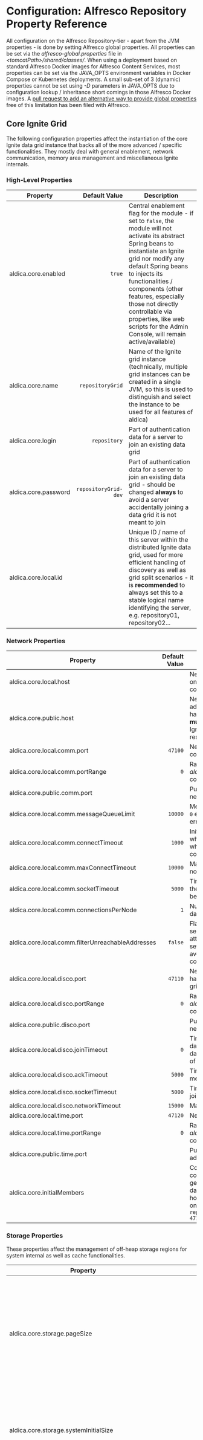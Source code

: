 # Configuration: Alfresco Repository Property Reference

All configuration on the Alfresco Repository-tier - apart from the JVM properties - is done by setting Alfresco global properties. All properties can be set via the _alfresco-global.properties_ file in _&lt;tomcatPath&gt;/shared/classes/_. When using a deployment based on standard Alfresco Docker images for Alfresco Content Services, most properties can be set via the JAVA\_OPTS environment variables in Docker Compose or Kubernetes deployments. A small sub-set of 3 (dynamic) properties cannot be set using _-D_ parameters in JAVA\_OPTS due to configuration lookup / inheritance short comings in those Alfresco Docker images. A [pull request to add an alternative way to provide global properties](https://github.com/Alfresco/acs-community-packaging/pull/201) free of this limitation has been filed with Alfresco.

## Core Ignite Grid

The following configuration properties affect the instantiation of the core Ignite data grid instance that backs all of the more advanced / specific functionalities. They mostly deal with general enablement, network communication, memory area management and miscellaneous Ignite internals.

### High-Level Properties

| Property | Default Value | Description |
| --- | ---: | --- |
| aldica.core.enabled | `true` | Central enablement flag for the module - if set to `false`, the module will not activate its abstract Spring beans to instantiate an Ignite grid nor modify any default Spring beans to injects its functionalities / components (other features, especially those not directly controllable via properties, like web scripts for the Admin Console, will remain active/available) |
| aldica.core.name | `repositoryGrid` | Name of the Ignite grid instance (technically, multiple grid instances can be created in a single JVM, so this is used to distinguish and select the instance to be used for all features of aldica) |
| aldica.core.login | `repository` | Part of authentication data for a server to join an existing data grid |
| aldica.core.password | `repositoryGrid-dev` | Part of authentication data for a server to join an existing data grid - should be changed **always** to avoid a server accidentally joining a data grid it is not meant to join  |
| aldica.core.local.id |  | Unique ID / name of this server within the distributed Ignite data grid, used for more efficient handling of discovery as well as grid split scenarios - it is **recommended** to always set this to a stable logical name identifying the server, e.g. repository01, repository02... |

### Network Properties

| Property | Default Value | Description |
| --- | ---: | --- |
| aldica.core.local.host |  | Network address (host / IP) that this server should use for determining on which interface to binds its network ports for listing for communication requests within the data grid |
| aldica.core.public.host |  | Network address (host / IP) to consider as the publicly accessible address of this server for use in pro-active network address translation handling (see [Address Translation](./Concept-GridMemberDiscovery.md#Address+Translation)) - if set to a host name, the name **must** be resolvable to a publicly accessible IP address for this server as Ignite primarily exchanges / uses address information based on resolved IP addresses |
| aldica.core.local.comm.port | `47100` | Network port on which to bind for the general TCP-based communication within the data grid |
| aldica.core.local.comm.portRange | `0` | Range / number of alternative ports (relative to _aldica.core.local.comm.port_) on which to attempt to bind if the configured port is not available |
| aldica.core.public.comm.port |  | Publicly accessible port for general grid communication used in network address translation handling, e.g. in a NAT-ed environment |
| aldica.core.local.comm.messageQueueLimit | `10000` | Message queue limit for incoming and outgoing messages - a value of `0` enabled unlimited messages, which might cause Out-of-Memory errors at runtime |
| aldica.core.local.comm.connectTimeout | `1000` | Initial timeout (in ms) for establishing connections with remote nodes, which will be increased up to the maximum allowed connection timeout when handshake procedures need to be repeated due to current connection timeout being breached - `0` for an infinite timeout |
| aldica.core.local.comm.maxConnectTimeout | `10000` | Maximum timeout (in ms) for establishing connections with remote nodes - `0` for an infinite timeout |
| aldica.core.local.comm.socketTimeout | `5000`| Timeout (in ms) for writing messages to network sockets - if breached, the connection to the other server will be closed and a reconnect will be attempted |
| aldica.core.local.comm.connectionsPerNode | `1` | Number of network connections to maintain with each server in the data grid |
| aldica.core.local.comm.filterUnreachableAddresses | `false` | Flag specifying if lists of possible network addresses for a specific server should be filtered based on accessibility checks before attempting a connection - this property is **highly recommended** to be set to `true` in deployment scenarios with network address translation to avoid delays in member discovery / network communication due to connection timeouts and repeated connection attempts |
| aldica.core.local.disco.port | `47110` | Network port on which to bind for the TCP-based member discovery handling, primarily for other servers to connect to in order join the data grid of which this server is a member |
| aldica.core.local.disco.portRange | `0` | Range / number of alternative ports (relative to _aldica.core.local.disco.port_) on which to attempt to bind if the configured port is not available |
| aldica.core.public.disco.port |  | Publicly accessible port for member discovery handling used in network address translation handling, e.g. in a NAT-ed environment |
| aldica.core.local.disco.joinTimeout | `0` | Timeout (in ms) for handling operations related to joining an existing data grid, e.g. registering the local network addresses with the central database or connecting to any of the configured/registered addresses of existing grid members - `0` for an infinite timeout |
| aldica.core.local.disco.ackTimeout | `5000` | Timeout (in ms) for receiving acknowledgements for sent join-related messages before messages are resent |
| aldica.core.local.disco.socketTimeout | `5000` | Timeout (in ms) for establishing connections / writing to sockets in join-related operations |
| aldica.core.local.disco.networkTimeout | `15000` | Maximum timeout (in ms) for join-related network operations |
| aldica.core.local.time.port | `47120` | Network port on which to bind for the UDP-based time server handling |
| aldica.core.local.time.portRange | `0` | Range / number of alternative ports (relative to _aldica.core.local.time.port_) on which to attempt to bind if the configured port is not available |
| aldica.core.public.time.port |  | Publicly accessible port for time server handling used in network address translation handling, e.g. in a NAT-ed environment |
| aldica.core.initialMembers |  | Comma-separated list of accessible network addresses to attempt to contact as initial data grid members during [member discovery](./Concept-GridMemberDiscovery.md). This is generally **not necessary** as aldica will handle discovery using database-stored address registrations. Configured addresses may use host names / IP addresses with or without ports / port ranges (based on the _aldica.core.local.disco.port_ and related settings), e.g. `repo1.acme.com,192.168.0.2,repo2.acme.com:47110,192.168.0.4:47110-47119` |

### Storage Properties

These properties affect the management of off-heap storage regions for system internal as well as cache functionalities. 

| Property | Default Value | Description |
| --- | ---: | --- |
| aldica.core.storage.pageSize | `16384` | Size (in bytes) for a single memory page size - should ideally be aligned with file system block sizes (allowed values: 1024, 2048, 4096, 8192, 16384) |
| aldica.core.storage.systemInitialSize | `20971520` (20 MiB) | Initial size (in bytes) of the data region reserved for internal Ignite data structures / management of the Ignite data grid |
| aldica.core.storage.systemMaxSize | `41943040` (40 MiB) | Maximum size (in bytes) of the data region reserved for internal Ignite data structures / management of the Ignite data grid |
| aldica.core.storage.defaultStorageRegion.initialSize | `1073741824` (1 GiB) | Initial size (in bytes) of the primary data region used to back all Ignite-based caches unless individual caches have been configured to use dedicated data regions |
| aldica.core.storage.defaultStorageRegion.maxSize | `17179869184` (16 GiB) | Maximum size (in bytes) of the primary data region used to back all Ignite-based caches unless individual caches have been configured to use dedicated data regions |
| aldica.core.storage.defaultStorageRegion.swapPath | `${java.io.tmpdir}/aldica/defaultDataRegionSwap` | Path to a file system directory in which the primary data region will swap if the available physical memory is not sufficient to handle the size of the data region |
| aldica.core.storage.region._&lt;name&gt;_.initialSize |  | Initial size (in bytes) of a dynamic, custom data region (identified by the _name_ fragment in the configuration property) - this property **cannot** be provided via JAVA\_OPTS _-D_ parameters|
| aldica.core.storage.region._&lt;name&gt;_.maxSize |  | Maximum size (in bytes) of a dynamic, custom data region (identified by the _name_ fragment in the configuration property) - this property **cannot** be provided via JAVA\_OPTS _-D_ parameters| |
| aldica.core.storage.region._&lt;name&gt;_.swapPath |  | Path to a file system directory in which the dynamic, custom data region (identified by the _name_ fragment in the configuration property) will swap if the available physical memory is not sufficient to handle the size of the data region - this property **cannot** be provided via JAVA\_OPTS _-D_ parameters| |

### Serialisation Optimisation Properties

These properties affect the various custom serialisation optimisations provided by the aldica module to try and reduce the memory footprint of serialised key / value objects.

| Property | Default Value | Description |
| --- | ---: | --- |
| aldica.core.binary.optimisation.enabled | `true` | global enablement flag for non-trivial optimisations |
| aldica.core.binary.optimisation.useRawSerial | `${aldica.core.binary.optimisation.enabled}` | global enablement flag for using raw serial form without structure metadata |
| aldica.core.binary.optimisation.useIdsWhenReasonable | `${aldica.core.binary.optimisation.enabled}` | global enablement flag for using dynamic value substitution for any entities backed by the Alfresco `immutableEntityCache` |
| aldica.core.binary.optimisation.useIdsWhenPossible | `${aldica.core.binary.optimisation.enabled}` | global enablement flag for using dynamic value substitution for all types of complex entities that can be resolved via secondary caches, even other complex value caches |
| aldica.core.binary.optimisation.rawSerial.useVariableLengthIntegers | `${aldica.core.binary.optimisation.useRawSerial}` | global enablement flag for using variable length integer values in raw serial form - **Note**: implications with regards to the reduced value space are addressed in the [raw serial form concept](./Concept-BinarySerialiser.md#Raw_Serial_Form) |
| aldica.core.binary.optimisation.rawSerial.handleNegativeIds | `false` | global enablement flag to support negative database IDs - Alfresco by default does not use negative IDs and this flag only needs to be set if manual manipulation of database entries has created entries with negative IDs |
| aldica.core.binary.optimisation.rawSerial.handle4EiBFileSizes | `false` | global enablement flag to support content file sizes in equal to or larger than 4 EiB - it is highly unlikely that any Alfresco system needs to handle individual files of these sizes |
| aldica.core.binary.optimisation.rawSerial.useOptimisedContentURL | `${aldica.core.binary.optimisation.useRawSerial}` | global enablement flag to use an optimised serialisation form for content URLs instead of writing them as regular Strings |
| aldica.core.binary.optimisation.txnCacheKey.enabled | `true` | enablement flag for optimisations applied to `TransactionalCache$CacheRegionKey` instances |
| aldica.core.binary.optimisation.txnCacheKey.useRawSerial | `${aldica.core.binary.optimisation.useRawSerial}` | enablement flag for using raw serial form for `TransactionalCache$CacheRegionKey` instances |
| aldica.core.binary.optimisation.txnCacheKey.useVariableLengthIntegers | `${aldica.core.binary.optimisation.rawSerial.useVariableLengthIntegers}` | enablement flag for using variable length integer values in the raw serial form for `TransactionalCache$CacheRegionKey` instances |
| aldica.core.binary.optimisation.txnCacheValueHolder.enabled | `true` | enablement flag for optimisations applied to `TransactionalCache$ValueHolder` instances |
| aldica.core.binary.optimisation.txnCacheValueHolder.useRawSerial | `${aldica.core.binary.optimisation.useRawSerial}` | enablement flag for using raw serial form for `TransactionalCache$ValueHolder` instances |
| aldica.core.binary.optimisation.txnCacheValueHolder.useVariableLengthIntegers | `${aldica.core.binary.optimisation.rawSerial.useVariableLengthIntegers}` | enablement flag for using variable length integer values in the raw serial form for `TransactionalCache$ValueHolder` instances |
| aldica.core.binary.optimisation.cacheKey.enabled | `true` | enablement flag for optimisations applied to `CacheRegionKey` instances |
| aldica.core.binary.optimisation.cacheKey.useRawSerial | `${aldica.core.binary.optimisation.useRawSerial}` | enablement flag for using raw serial form for `CacheRegionKey` instances |
| aldica.core.binary.optimisation.cacheKey.useVariableLengthIntegers | `${aldica.core.binary.optimisation.rawSerial.useVariableLengthIntegers}` | enablement flag for using variable length integer values in the raw serial form for `CacheRegionKey` instances |
| aldica.core.binary.optimisation.cacheValueKey.enabled | `true` | enablement flag for optimisations applied to `CacheRegionValueKey` instances |
| aldica.core.binary.optimisation.cacheValueKey.useRawSerial | `${aldica.core.binary.optimisation.useRawSerial}` | enablement flag for using raw serial form for `CacheRegionValueKey` instances |
| aldica.core.binary.optimisation.cacheValueKey.useVariableLengthIntegers | `${aldica.core.binary.optimisation.rawSerial.useVariableLengthIntegers}` | enablement flag for using variable length integer values in the raw serial form for `CacheRegionValueKey` instances |
| aldica.core.binary.optimisation.nodeVersionKey.enabled | `${aldica.core.binary.optimisation.enabled}` | enablement flag for optimisations applied to `NodeVersionKey` instances |
| aldica.core.binary.optimisation.nodeVersionKey.useRawSerial | `${aldica.core.binary.optimisation.useRawSerial}` | enablement flag for using raw serial form for `NodeVersionKey` instances |
| aldica.core.binary.optimisation.nodeVersionKey.useVariableLengthIntegers | `${aldica.core.binary.optimisation.rawSerial.useVariableLengthIntegers}` | enablement flag for using variable length integer values in the raw serial form for `NodeVersionKey` instances |
| aldica.core.binary.optimisation.nodeVersionKey.handleNegativeIds | `${aldica.core.binary.optimisation.rawSerial.handleNegativeIds}` | enablement flag for supporting negative database IDs in the raw serial form for `NodeVersionKey` instances |
| aldica.core.binary.optimisation.childByNameKey.enabled | `${aldica.core.binary.optimisation.enabled}` | enablement flag for optimisations applied to `ChildByNameKey` instances |
| aldica.core.binary.optimisation.childByNameKey.useRawSerial | `${aldica.core.binary.optimisation.useRawSerial}` | enablement flag for using raw serial form for `ChildByNameKey` instances |
| aldica.core.binary.optimisation.childByNameKey.useVariableLengthIntegers | `${aldica.core.binary.optimisation.rawSerial.useVariableLengthIntegers}` | enablement flag for using variable length integer values in the raw serial form for `ChildByNameKey` instances |
| aldica.core.binary.optimisation.childByNameKey.handleNegativeIds | `${aldica.core.binary.optimisation.rawSerial.handleNegativeIds}` | enablement flag for supporting negative database IDs in the raw serial form for `ChildByNameKey` instances |
| aldica.core.binary.optimisation.pucKey.enabled | `${aldica.core.binary.optimisation.enabled}` | enablement flag for optimisations applied to `CachePucKey` instances |
| aldica.core.binary.optimisation.pucKey.useRawSerial | `${aldica.core.binary.optimisation.useRawSerial}` | enablement flag for using raw serial form for `CachePucKey` instances |
| aldica.core.binary.optimisation.pucKey.useVariableLengthIntegers | `${aldica.core.binary.optimisation.rawSerial.useVariableLengthIntegers}` | enablement flag for using variable length integer values in the raw serial form for `CachePucKey` instances |
| aldica.core.binary.optimisation.pucKey.handleNegativeIds | `${aldica.core.binary.optimisation.rawSerial.handleNegativeIds}` | enablement flag for supporting negative database IDs in the raw serial form for `NodeVersionKey` instances |
| aldica.core.binary.optimisation.transactionEntity.enabled | `true` | enablement flag for optimisations applied to `TransactionEntity` instances |
| aldica.core.binary.optimisation.transactionEntity.useRawSerial | `${aldica.core.binary.optimisation.useRawSerial}` | enablement flag for using raw serial form for `TransactionEntity` instances |
| aldica.core.binary.optimisation.transactionEntity.useVariableLengthIntegers | `${aldica.core.binary.optimisation.rawSerial.useVariableLengthIntegers}` | enablement flag for using variable length integer values in the raw serial form for `TransactionEntity` instances |
| aldica.core.binary.optimisation.transactionEntity.handleNegativeIds | `${aldica.core.binary.optimisation.rawSerial.handleNegativeIds}` | enablement flag for supporting negative database IDs in the raw serial form for `TransactionEntity` instances |
| aldica.core.binary.optimisation.storeEntity.enabled | `true` | enablement flag for optimisations applied to `StoreEntity` instances |
| aldica.core.binary.optimisation.storeEntity.useRawSerial | `${aldica.core.binary.optimisation.useRawSerial}` | enablement flag for using raw serial form for `StoreEntity` instances |
| aldica.core.binary.optimisation.storeEntity.useVariableLengthIntegers | `${aldica.core.binary.optimisation.rawSerial.useVariableLengthIntegers}` | enablement flag for using variable length integer values in the raw serial form for `StoreEntity` instances |
| aldica.core.binary.optimisation.storeEntity.handleNegativeIds | `${aldica.core.binary.optimisation.rawSerial.handleNegativeIds}` | enablement flag for supporting negative database IDs in the raw serial form for `StoreEntity` instances |
| aldica.core.binary.optimisation.nodeEntity.enabled | `true` | enablement flag for optimisations applied to `NodeEntity` instances |
| aldica.core.binary.optimisation.nodeEntity.useRawSerial | `${aldica.core.binary.optimisation.useRawSerial}` | enablement flag for using raw serial form for `NodeEntity` instances |
| aldica.core.binary.optimisation.nodeEntity.useVariableLengthIntegers | `${aldica.core.binary.optimisation.rawSerial.useVariableLengthIntegers}` | enablement flag for using variable length integer values in the raw serial form for `NodeEntity` instances |
| aldica.core.binary.optimisation.nodeEntity.handleNegativeIds | `${aldica.core.binary.optimisation.rawSerial.handleNegativeIds}` | enablement flag for supporting negative database IDs in the raw serial form for `NodeEntity` instances |
| aldica.core.binary.optimisation.childAssocEntity.enabled | `true` | enablement flag for optimisations applied to `ChildAssocEntity` instances |
| aldica.core.binary.optimisation.childAssocEntity.useRawSerial | `${aldica.core.binary.optimisation.useRawSerial}` | enablement flag for using raw serial form for `ChildAssocEntity` instances |
| aldica.core.binary.optimisation.childAssocEntity.useVariableLengthIntegers | `${aldica.core.binary.optimisation.rawSerial.useVariableLengthIntegers}` | enablement flag for using variable length integer values in the raw serial form for `ChildAssocEntity` instances |
| aldica.core.binary.optimisation.childAssocEntity.handleNegativeIds | `${aldica.core.binary.optimisation.rawSerial.handleNegativeIds}` | enablement flag for supporting negative database IDs in the raw serial form for `ChildEntity` instances |
| aldica.core.binary.optimisation.aclEntity.enabled | `true` | enablement flag for optimisations applied to `AclEntity` instances |
| aldica.core.binary.optimisation.aclEntity.useRawSerial | `${aldica.core.binary.optimisation.useRawSerial}` | enablement flag for using raw serial form for `AclEntity` instances |
| aldica.core.binary.optimisation.aclEntity.useVariableLengthIntegers | `${aldica.core.binary.optimisation.rawSerial.useVariableLengthIntegers}` | enablement flag for using variable length integer values in the raw serial form for `AclEntity` instances |
| aldica.core.binary.optimisation.aclEntity.handleNegativeIds | `${aldica.core.binary.optimisation.rawSerial.handleNegativeIds}` | enablement flag for supporting negative database IDs in the raw serial form for `AclEntity` instances |
| aldica.core.binary.optimisation.contentUrlEntity.enabled | `true` | enablement flag for optimisations applied to `ContentUrlEntity` instances |
| aldica.core.binary.optimisation.contentUrlEntity.useRawSerial | `${aldica.core.binary.optimisation.useRawSerial}` | enablement flag for using raw serial form for `ContentUrlEntity` instances |
| aldica.core.binary.optimisation.contentUrlEntity.useIdsWhenReasonable | `${aldica.core.binary.optimisation.useIdsWhenReasonable}` | enablement flag for using dynamic value substitution for any entities backed by the Alfresco `immutableEntityCache` on `ContentUrlEntity` instances |
| aldica.core.binary.optimisation.contentUrlEntity.useVariableLengthIntegers | `${aldica.core.binary.optimisation.rawSerial.useVariableLengthIntegers}` | enablement flag for using variable length integer values in the raw serial form for `ContentUrlEntity` instances |
| aldica.core.binary.optimisation.contentUrlEntity.handleNegativeIds | `${aldica.core.binary.optimisation.rawSerial.handleNegativeIds}` | enablement flag for supporting negative database IDs in the raw serial form for `ContentUrlEntity` instances |
| aldica.core.binary.optimisation.contentUrlEntity.handle4EiBFileSizes | `${aldica.core.binary.optimisation.rawSerial.handle4EiBFileSizes}` | enablement flag for using static length integer values for files sizes in the raw serial form for `ContentUrlEntity` instances |
| aldica.core.binary.optimisation.contentUrlEntity.useOptimisedContentURL | `${aldica.core.binary.optimisation.rawSerial.useOptimisedContentURL}` | enablement flag for using the optimised content URL serialisation form in the raw serial form for `ContentUrlEntity` instances |
| aldica.core.binary.optimisation.propertyUniqueContextEntity.enabled | `true` | enablement flag for optimisations applied to `PropertyUniqueContextEntity` instances |
| aldica.core.binary.optimisation.propertyUniqueContextEntity.useRawSerial | `${aldica.core.binary.optimisation.useRawSerial}` | enablement flag for using raw serial form for `PropertyUniqueContextEntity` instances |
| aldica.core.binary.optimisation.propertyUniqueContextEntity.useVariableLengthIntegers | `${aldica.core.binary.optimisation.rawSerial.useVariableLengthIntegers}` | enablement flag for using variable length integer values in the raw serial form for `PropertyUniqueContextEntity` instances |
| aldica.core.binary.optimisation.propertyUniqueContextEntity.handleNegativeIds | `${aldica.core.binary.optimisation.rawSerial.handleNegativeIds}` | enablement flag for supporting negative database IDs in the raw serial form for `PropertyUniqueContextEntity` instances |
| aldica.core.binary.optimisation.storeRef.enabled | `true` | enablement flag for optimisations applied to `StoreRef` instances |
| aldica.core.binary.optimisation.storeRef.useRawSerial | `${aldica.core.binary.optimisation.useRawSerial}` | enablement flag for using raw serial form for `StoreRef` instances |
| aldica.core.binary.optimisation.storeRef.useVariableLengthIntegers | `${aldica.core.binary.optimisation.rawSerial.useVariableLengthIntegers}` | enablement flag for using variable length integer values in the raw serial form for `StoreRef` instances |
| aldica.core.binary.optimisation.nodeRef.enabled | `true` | enablement flag for optimisations applied to `NodeRef` instances |
| aldica.core.binary.optimisation.nodeRef.useRawSerial | `${aldica.core.binary.optimisation.useRawSerial}` | enablement flag for using raw serial form for `NodeRef` instances |
| aldica.core.binary.optimisation.nodeRef.useVariableLengthIntegers | `${aldica.core.binary.optimisation.rawSerial.useVariableLengthIntegers}` | enablement flag for using variable length integer values in the raw serial form for `NodeRef` instances |
| aldica.core.binary.optimisation.qname.enabled | `true` | enablement flag for optimisations applied to `QName` instances |
| aldica.core.binary.optimisation.qname.useRawSerial | `${aldica.core.binary.optimisation.useRawSerial}` | enablement flag for using raw serial form for `QName` instances |
| aldica.core.binary.optimisation.qname.useVariableLengthIntegers | `${aldica.core.binary.optimisation.rawSerial.useVariableLengthIntegers}` | enablement flag for using variable length integer values in the raw serial form for `QName` instances |
| aldica.core.binary.optimisation.mlText.enabled | `true` | enablement flag for optimisations applied to `MLText` instances |
| aldica.core.binary.optimisation.mlText.useRawSerial | `${aldica.core.binary.optimisation.useRawSerial}` | enablement flag for using raw serial form for `MLText` instances |
| aldica.core.binary.optimisation.mlText.useIdsWhenReasonable | `${aldica.core.binary.optimisation.useIdsWhenReasonable}` | enablement flag for using dynamic value substitution for any entities backed by the Alfresco `immutableEntityCache` on `MLText` instances |
| aldica.core.binary.optimisation.mlText.useVariableLengthIntegers | `${aldica.core.binary.optimisation.rawSerial.useVariableLengthIntegers}` | enablement flag for using variable length integer values in the raw serial form for `MLText` instances |
| aldica.core.binary.optimisation.mlText.handleNegativeIds | `${aldica.core.binary.optimisation.rawSerial.handleNegativeIds}` | enablement flag for supporting negative database IDs in the raw serial form for `MLText` instances |
| aldica.core.binary.optimisation.contentData.enabled | `true` | enablement flag for optimisations applied to `ContentData` / `ContentDataWithId` instances |
| aldica.core.binary.optimisation.contentData.useRawSerial | `${aldica.core.binary.optimisation.useRawSerial}` | enablement flag for using raw serial form for `ContentData` / `ContentDataWithId` instances |
| aldica.core.binary.optimisation.contentData.useIdsWhenReasonable | `${aldica.core.binary.optimisation.useIdsWhenReasonable}` | enablement flag for using dynamic value substitution for any entities backed by the Alfresco `immutableEntityCache` on `ContentData` / `ContentDataWithId` instances |
| aldica.core.binary.optimisation.contentData.useVariableLengthIntegers | `${aldica.core.binary.optimisation.rawSerial.useVariableLengthIntegers}` | enablement flag for using variable length integer values in the raw serial form for `ContentData` / `ContentDataWithId` instances |
| aldica.core.binary.optimisation.contentData.handleNegativeIds | `${aldica.core.binary.optimisation.rawSerial.handleNegativeIds}` | enablement flag for supporting negative database IDs in the raw serial form for `ContentData` / `ContentDataWithId` instances |
| aldica.core.binary.optimisation.contentData.handle4EiBFileSizes | `${aldica.core.binary.optimisation.rawSerial.handle4EiBFileSizes}` | enablement flag for using static length integer values for files sizes in the raw serial form for `ContentData` / `ContentDataWithId` instances |
| aldica.core.binary.optimisation.contentData.useOptimisedContentURL | `${aldica.core.binary.optimisation.rawSerial.useOptimisedContentURL}` | enablement flag for using the optimised content URL serialisation form in the raw serial form for `ContentData` / `ContentDataWithId` instances |
| aldica.core.binary.optimisation.moduleVersionNumber.enabled | `true` | enablement flag for optimisations applied to `ModuleVersionNumber` instances |
| aldica.core.binary.optimisation.moduleVersionNumber.useRawSerial | `${aldica.core.binary.optimisation.useRawSerial}` | enablement flag for using raw serial form for `ModuleVersionNumber` instances |
| aldica.core.binary.optimisation.moduleVersionNumber.useVariableLengthIntegers | `${aldica.core.binary.optimisation.rawSerial.useVariableLengthIntegers}` | enablement flag for using variable length integer values in the raw serial form for `ModuleVersionNumber` instances |
| aldica.core.binary.optimisation.nodeAspects.enabled | `${aldica.core.binary.optimisation.enabled}` | enablement flag for optimisations applied to `NodeAspectsCacheSet` instances - this flag also toggles the use of a `TransactionalCache` sub-class which transparently converts a regular node aspects set into a `NodeAspectsCacheSet`, so that its serialisation can be targeted for optimisation |
| aldica.core.binary.optimisation.nodeAspects.useRawSerial | `${aldica.core.binary.optimisation.useRawSerial}` | enablement flag for using raw serial form for `NodeAspectsCacheSet` instances |
| aldica.core.binary.optimisation.nodeAspects.useIdsWhenReasonable | `${aldica.core.binary.optimisation.useIdsWhenReasonable}` | enablement flag for using dynamic value substitution for any entities backed by the Alfresco `immutableEntityCache` on `NodeAspectsCacheSet` instances |
| aldica.core.binary.optimisation.nodeAspects.useVariableLengthIntegers | `${aldica.core.binary.optimisation.rawSerial.useVariableLengthIntegers}` | enablement flag for using variable length integer values in the raw serial form for `NodeAspectsCacheSet` instances |
| aldica.core.binary.optimisation.nodeAspects.handleNegativeIds | `${aldica.core.binary.optimisation.rawSerial.handleNegativeIds}` | enablement flag for supporting negative database IDs in the raw serial form for `ContentData` / `NodeAspectsCacheSet` instances |
| aldica.core.binary.optimisation.nodeProperties.enabled | `${aldica.core.binary.optimisation.enabled}` | enablement flag for optimisations applied to `NodePropertiesCacheMap` instances - this flag also toggles the use of a `TransactionalCache` sub-class which transparently converts a regular node properties map into a `NodePropertiesCacheMap`, so that its serialisation can be targeted for optimisation |
| aldica.core.binary.optimisation.nodeProperties.useRawSerial | `${aldica.core.binary.optimisation.useRawSerial}` | enablement flag for using raw serial form for `NodePropertiesCacheMap` instances |
| aldica.core.binary.optimisation.nodeProperties.useIdsWhenReasonable | `${aldica.core.binary.optimisation.useIdsWhenReasonable}` | enablement flag for using dynamic value substitution for any entities backed by the Alfresco `immutableEntityCache` on `NodePropertiesCacheMap` instances |
| aldica.core.binary.optimisation.nodeProperties.useIdsWhenPossible | `${aldica.core.binary.optimisation.useIdsWhenPossible}` | enablement flag for using dynamic value substitution for all entities backed by secondary Alfresco caches on `NodePropertiesCacheMap` instances |
| aldica.core.binary.optimisation.nodeProperties.useVariableLengthIntegers | `${aldica.core.binary.optimisation.rawSerial.useVariableLengthIntegers}` | enablement flag for using variable length integer values in the raw serial form for `NodePropertiesCacheMap` instances |
| aldica.core.binary.optimisation.nodeProperties.handleNegativeIds | `${aldica.core.binary.optimisation.rawSerial.handleNegativeIds}` | enablement flag for supporting negative database IDs in the raw serial form for `NodePropertiesCacheMap` instances |
| aldica.core.binary.optimisation.ticket.enabled | `${aldica.core.binary.optimisation.enabled}` | enablement flag for optimisations applied to `Ticket` instances |
| aldica.core.binary.optimisation.ticket.useRawSerial | `${aldica.core.binary.optimisation.useRawSerial}` | enablement flag for using raw serial form for `Ticket` instances |
| aldica.core.binary.optimisation.ticket.useVariableLengthIntegers | `${aldica.core.binary.optimisation.rawSerial.useVariableLengthIntegers}` | enablement flag for using variable length integer values in the raw serial form for `Ticket` instances |
| aldica.core.binary.optimisation.duration.enabled | `${aldica.core.binary.optimisation.enabled}` | enablement flag for optimisations applied to `Duration` instances |
| aldica.core.binary.optimisation.duration.useRawSerial | `${aldica.core.binary.optimisation.useRawSerial}` | enablement flag for using raw serial form for `Duration` instances |
| aldica.core.binary.optimisation.duration.useVariableLengthIntegers | `${aldica.core.binary.optimisation.rawSerial.useVariableLengthIntegers}` | enablement flag for using variable length integer values in the raw serial form for `Duration` instances |
| aldica.core.binary.optimisation.authenticationCacheEntry.enabled | `${aldica.core.binary.optimisation.enabled}` | enablement flag for optimisations applied to `RepositoryAuthenticationDao$CacheEntry` instances |
| aldica.core.binary.optimisation.authenticationCacheEntry.useRawSerial | `${aldica.core.binary.optimisation.useRawSerial}` | enablement flag for using raw serial form for `RepositoryAuthenticationDao$CacheEntry` instances |
| aldica.core.binary.optimisation.authenticationCacheEntry.useVariableLengthIntegers | `${aldica.core.binary.optimisation.rawSerial.useVariableLengthIntegers}` | enablement flag for using variable length integer values in the raw serial form for `RepositoryAuthenticationDao$CacheEntry` instances |

### Internal Properties

These properties should generally not need to be set / modified. They refer to various internal Ignite configuration properties which have been set to reasonable defaults, and have solely been prepared / exposed as properties just in case / for the highly unexpected case one user / deployment runs into an issue where those might need to be altered.

| Property | Default Value | Description |
| --- | ---: | --- |
| aldica.core.failureDetectionTimeout | `10000` | Timeout (in ms) for detecting various kinds of failures in grid communication - this property provides the default for a variety of other timeouts, but since we use dedicated configuration properties for those, its presence is only meant to provide a fallback for any timeout that might have been missed or may be added in future releases of Apache Ignite |
| aldica.core.systemWorkerBlockedTimeout | `${aldica.core.failureDetectionTimeout}` | Timeout (in ms) for detecting a system worker thread to be blocked / in a non-responsive state |
| aldica.core.publicThreadPoolSize | `8` | Number of threads in the Ignite public thread pool, responsible for processing distributed compute jobs - default Ignite would actually use `Math.max(8, #available_proc_count)` without this property, though aldica currently does not use distributed compute jobs (setting a value of `0` is not supported) |
| aldica.core.stripedThreadPoolSize| `${aldica.core.publicThreadPoolSize}` | Number of threads in the Ignite striped thread pool, responsible for processing cache requests jobs - default Ignite would actually use `Math.max(8, #available_proc_count)` without this property (setting a value of `0` is not supported) |
| aldica.core.serviceThreadPoolSize | `${aldica.core.publicThreadPoolSize}` | Number of threads in the Ignite service thread pool, responsible for processing distributed service proxy invocations - default Ignite would actually use `Math.max(8, #available_proc_count)` without this property, though aldica currently does not use distributed service proxies (setting a value of `0` is not supported) |
| aldica.core.systemThreadPoolSize | `${aldica.core.publicThreadPoolSize}` | Number of threads in the Ignite system thread pool, responsible for processing internal system messages - default Ignite would actually use `Math.max(8, #available_proc_count)` without this property (setting a value of `0` is not supported) |
| aldica.core.asyncCallbackThreadPoolSize | `${aldica.core.failureDetectionTimeout}` | Number of threads in the Ignite async callback thread pool, responsible for processing asynchronous callback - default Ignite would actually use `Math.max(8, #available_proc_count)` without this property (setting a value of `0` is not supported) |
| aldica.core.managementThreadPoolSize | `4` | Number of threads in the Ignite management pool, responsible for processing internal / visor compute jobs (setting a value of `0` is not supported) |
| aldica.core.peerClassLoadingThreadPoolSize | `1` | Number of threads in the Ignite async callback thread pool, responsible for processing loading of classes from remote servers - aldica in its current state disallows peer class loading, so this is set even lower than the default value of `2` (setting a value of `0` is not supported) |
| aldica.core.igfsThreadPoolSize | `1` | Number of threads in the Ignite file system pool, responsible for processing outgoing Ignite file system messages - aldica in its current state does not use the distributed Ignite file system either directly or indirectly, so this is set lower than the default value of `#available_proc_count` (setting a value of `0` is not supported) |
| aldica.core.dataStreamerThreadPoolSize | `${aldica.core.publicThreadPoolSize}` | Number of threads in the Ignite data streamer pool, responsible for processing data stream messages - default Ignite would actually use `Math.max(8, #available_proc_count)` without this property (setting a value of `0` is not supported) |
| aldica.core.utilityCacheThreadPoolSize | `${aldica.core.publicThreadPoolSize}` | Number of threads in the Ignite utility pool, responsible for processing utility cache messages - default Ignite would actually use `Math.max(8, #available_proc_count)` without this property (setting a value of `0` is not supported) |
| aldica.core.queryThreadPoolSize | `1` | Number of threads in the Ignite query pool, responsible for processing query messages - aldica in its current state does not use the distributed queries either directly or indirectly, so this is set significantly lower than the default value of `Math.max(8, #available_proc_count)` (setting a value of `0` is not supported) |
| aldica.core.rebalanceThreadPoolSize | `4` | Number of threads in the Ignite rebalance pool, responsible for processing rebalancing of cached data on join / leave of servers (setting a value of `0` is not supported, and the value must be lower than _aldica.core.systemThreadPoolSize_ ) |

## Ignite-backed Caches

The following configuration properties affect Ignite-backed cache instances. This mostly refers to instances using the default Alfresco caching framework based on the `SimpleCache` interface, though individual properties may also affect the Alfresco lock store and asynchronously refreshed caches.

### High-Level Properties

| Property | Default Value | Description |
| --- | ---: | --- |
|  aldica.caches.enabled | `true`  | Central enablement flag for the cache feature of the module - if set to `false`, the module will not replace the default cache factory implementation with its own variant, nor replace / alter the lock store factory and asynchronously refreshed caches to work with Ignite-backed caches |
| aldica.caches.instance.name | `${aldica.core.name}` | The name of the data grid to use for instantiating Ignite caches |
| aldica.caches.remoteSupport.enabled | `false` | Enablement flag for the distributed nature of caches - if set to `true`, this will enable the use of invalidating, partitioned and fully replicated caches, otherwise all caches configured as distributed will automatically be downgraded to the equivalent local cache type |
| aldica.caches.partitionsCount | `32` | The default number of partitions to split partitioned / replicated caches into - should generally be significantly higher than the number of servers in a data grid |
| aldica.caches.ignoreDefaultEvictionConfiguration | `true` | Control flag to determine whether the cache-specific properties relating to on-heap cache behaviour will use / fallback to the default Alfresco cache configuration, or ignore them - defaults to `true` to ignore the default properties in order to provide a default configuration of off-heap caching only, the configuration constellation with the lowest footprint on memory usage |
| aldica.caches.disableAllStatistics | `false` | Control flag to determine whether all Ignite-backed caches should have their statistics collection disabled |
| aldica.webSessionCache.enabled | `false` | Enablement flag for the pre-configured cache to handle HTTP session replication between servers for full failover / high-availability functionality (requires modification of Alfresco Repository web.xml to fully enable) |
| aldica.webSessionCache.gridName | `${aldica.core.name}` | The name of the data grid to use for instantiating the web session cache |
| aldica.webSessionCache.cacheName | `servlet.webSesssionCache` | The unique name / identifier of the cache, which must be identical on all active servers in the data grid |
| aldica.webSessionCache.retriesOnFailure | `2` | The number of retries that should be attempted when retrieving / storing a web session |
| aldica.webSessionCache.retriesTimeout | `5000` | The timeout (in ms) between retries that should be attempted when retrieving / storing a web session |
| aldica.webSessionCache.keepBinary | `true` | Flag to control whether the cache should keep / use the serialised form of the web session across all cache tiers of Ignite (on-heap, off-heap) |
| aldica.webSessionCache.cacheMode | `REPLICATED` | The mode of the web session cache - defaults to `REPLICATED` for the best possible read performance (as HTTP sessions are rarely modified on the Alfresco Repository tier) and least chance for data loss in case of a sudden failure of a data grid member |
| aldica.webSessionCache.backups | `1` | The number of backups to keep for each partition of the cache |
| aldica.webSessionCache.maxSize | `10000` | The maximum amount of session to keep in the on-heap cache | 

### Cache-Specific Properties

The following configuration properties are supported for individual cache instances. The configuration approach is based on the [default Alfresco cache instance configuration properties](https://docs.alfresco.com/6.1/concepts/cache-indsettings.html). The aldica module processes these configuration properties with a basic inheritance scheme using the following precedence order:

1. cache.&lt;name&gt;.ignite.&lt;customPropertyName&gt; (if set)
2. cache.&lt;name&gt;.&lt;customPropertyName&gt; (if set)
3. cache.&lt;name&gt;.&lt;equivalentAlfrescoPropertyName&gt; (if an Alfresco equivalent exists / is allowed to be used)

In an example lookup of the property defining the type for the cache "ticketsCache", the order would be:

1. _cache.ticketsCache.ignite.cache.type_
2. _cache.ticketsCache.cache.type_
3. _cache.ticketsCache.cluster.type_ set? (cluster.type is the default Alfresco-equivalent of cache.type)

In this instance, step no. 1 would find a value as the aldica module provides a custom setting for _cache.ticketsCache.ignite.cache.type_ with the out-of-the-box configuration. For most other caches, step no. 3 would yield the cache / cluster type configured in default Alfresco, unless an administrator provided custom configuration.

The following listing of all supported properties only includes the name of the specific property without the cache specific prefix _cache.&lt;name&gt;._, including the various additional static fragments in the basic inheritance / lookup scheme.

| Property | Alfresco-equivalent | Description |
| --- | --- | --- |
| cache.type | cluster.type | Type of the cache - supported values are the aldica cache types listed in [cache concept page](./Concept-Caches.md) and default Alfresco values are mapped accordingly to types supported by aldica |
| dataRegionName |  | Name of a custom data region (see "Storage Properties") which should hold the off-heap data of this cache |
| heap.maxMemory |  | Maximum amount of memory (in bytes) that on-heap stored cache data is allowed to use before eviction of on-heap data is triggered - defaults to `0` as "not configured" |
| heap.maxItems | maxItems | Maximum number of on-heap stored cache entries that are allowed before eviction of on-heap data is triggered - defaults to `0` as "not configured", unless _aldica.caches.ignoreDefaultEvictionConfiguration_ is set to `false` and a default value is configured using the Alfresco-equivalent property |
| heap.eviction-policy | eviction-policy | Policy to use for the eviction of on-heap data - defaults to `NONE` unless _aldica.caches.ignoreDefaultEvictionConfiguration_ is set to `false` and a default policy is configured using the Alfresco-equivalent property |
| heap.batchEvictionItems |  | Number of on-heap cache entries to evict in a batch when eviction of on-heap data is triggered by exceeding the _heap.maxItems_ limit - defaults to `0` |
| heap.eviction-percentage | eviction-percentage (until Alfresco 5.2) | Percentage of on-heap cache entries to evict in a batch when eviction of on-heap data is triggered by exceeding the _heap.maxItems_ limit - defaults to `0` unless _aldica.caches.ignoreDefaultEvictionConfiguration_ is set to `false` and a default value is configured using the Alfresco-equivalent property |
| timeToLiveSeconds | timeToLiveSeconds | The time-to-live (in s) for an individual cache entry after it has been created or updated - defaults to `0` as "no expiry" unless a default value is configured using the Alfresco-equivalent property |
| maxIdleSeconds | maxIdleSeconds | The time-to-live (in s) for an individual cache entry after it has last been accessed in the cache - defaults to `0` as "no expiry" unless a default value is configured using the Alfresco-equivalent property |
| allowValueSentinels |   | Flag to specify if value sentinels for `null` and `not-found` defined by the `EntityLookupCache` class are allowed to be stored in the cache - defaults to `true` for consistency with default Alfresco cache behaviour |
| forceInvalidateOnPut |   | Flag to specify if a cache put operation in a partitioned cache should always trigger an invalidation message to other data grid members, even if no effective change has occurred (no replacement of data, e.g. only a simple load-from-db operation) - defaults to `true` for consistency with default Alfresco cache behaviour |
| near.maxMemory |   | Maximum amount of memory (in bytes) that on-heap stored cache data in a near cache (for a partitioned cache) is allowed to use before eviction of on-heap data is triggered - defaults to 1/4 the effective value of _heap.maxMemory_ |
| near.maxItems |   | Maximum number of on-heap stored cache entries in a near cache (for a partitioned cache) that are allowed before eviction of on-heap data is triggered - defaults to 1/4 the effective value of _heap.maxItems_ |
| near.eviction-policy |   | Policy to use for the eviction of on-heap data in a near cache (for a partitioned cache) - defaults to the effective value of `heap.evicition-policy` |
| near.batchEvictionItems |   | Number of on-heap cache entries in a near cache (for a partitioned cache) to evict in a batch when eviction of on-heap data is triggered by exceeding the _near.maxItems_ limit - defaults to the effective value of _heap.batchEvictionItems_ |
| near.eviction-percentage |   | Percentage of on-heap cache entries in a near cache (for a partitioned cache) to evict in a batch when eviction of on-heap data is triggered by exceeding the _near.maxItems_ limit - defaults to the effective value of _heap.eviction-percentage_ |

## Web Session Cache

The configuration of the web session cache requires a change to the default Alfresco Repository _web.xml_ file in addition to setting one or more properties in _alfresco-global.properties_. Due to limitations in the Java Servlet specification, it is not possible to provide this feature in a way that does not require this change by the administrator / developer / end-user who wish to use this feature.

### Configuration Properties

| Property | Default Value | Description |
| --- | ---: | --- |
| aldica.webSessionCache.enabled | `false`  | Central enablement flag for the Ignite web session cache - if set to `false` the cache will be inactive regardless of the configuration change made to _web.xml_ |
| aldica.webSessionCache.instanceName | `${aldica.core.name}` | The name of the data grid to use for instantiating the Ignite cache |
| aldica.webSessionCache.cacheName | `servlet.webSessionCache` | The name of the Ignite cache to instantiate for the feature |
| aldica.webSessionCache.retriesOnFailure | `2` | The number of retries that should be attempted when a cache operation affecting a session failed |
| aldica.webSessionCache.retriesTimeout | `5000` | The number of milliseconds before a retry cache operation affecting a session will timeout |
| aldica.webSessionCache.keepBinary | `true` | Technical flag to specify whether the Ignite backed cache should keep the internal binary representation on all internal layers - should never need to be changed |
| aldica.webSessionCache.cacheMode | `REPLICATED` | The mode in which the Ignite cache should operate - no other cache mode makes sense for the use case of a distributed web session cache, so this should never need to be changed |
| aldica.webSessionCache.maxSize | `10000` | The limit of session objects to hold in the on-heap cache |

### _web.xml_ Changes

The web session cache requires an additional web filter to be defined and registered on a global level before any of the default filters defined by Alfresco. This configuration change is not possible via a Web Fragment, and so requires explicit change of the _web.xml_ file. The following configuration snippets need to be added to the file - it is important that the &lt;filter-mapping&gt; section be added before any similar sections of the default file.

```xml
<filter>
    <filter-name>WebSessionCacheFilter</filter-name>
    <filter-class>org.aldica.common.ignite.web.GlobalConfigAwareWebSessionFilter</filter-class>
</filter>

<filter-mapping>
    <filter-name>WebSessionCacheFilter</filter-name>
    <url-pattern>/*</url-pattern>
</filter-mapping>
```
